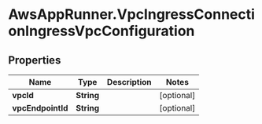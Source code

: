 # AwsAppRunner.VpcIngressConnectionIngressVpcConfiguration

## Properties

Name | Type | Description | Notes
------------ | ------------- | ------------- | -------------
**vpcId** | **String** |  | [optional] 
**vpcEndpointId** | **String** |  | [optional] 


